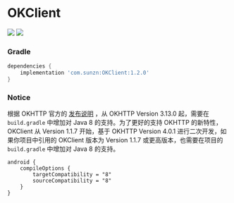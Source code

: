 # OKClient

[![](https://jitpack.io/v/com.sunzn/OKClient.svg)](https://jitpack.io/#com.sunzn/OKClient)
[![](https://img.shields.io/badge/License-Apache%202.0-orange.svg)](http://www.apache.org/licenses/LICENSE-2.0.html)

### Gradle
```groovy
dependencies {
    implementation 'com.sunzn:OKClient:1.2.0'
}
```

### Notice

根据 OKHTTP 官方的 [发布说明](https://github.com/square/okhttp/blob/master/CHANGELOG.md#version-3130) ，从 OKHTTP Version 3.13.0 起，需要在 `build.gradle` 中增加对 Java 8 的支持。为了更好的支持 OKHTTP 的新特性，OKClient 从 Version 1.1.7 开始，基于 OKHTTP Version 4.0.1 进行二次开发，如果你项目中引用的 OKClient 版本为 Version 1.1.7 或更高版本，也需要在项目的 `build.gradle` 中增加对 Java 8 的支持。

```
android {
    compileOptions {
        targetCompatibility = "8"
        sourceCompatibility = "8"
    }
}
```